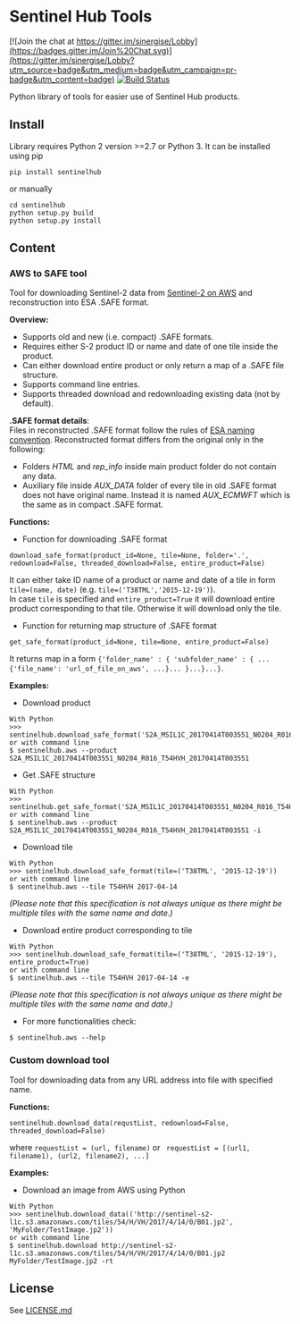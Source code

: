 # Sentinel Hub Tools
[![Join the chat at https://gitter.im/sinergise/Lobby](https://badges.gitter.im/Join%20Chat.svg)](https://gitter.im/sinergise/Lobby?utm_source=badge&utm_medium=badge&utm_campaign=pr-badge&utm_content=badge)
[![Build Status](https://travis-ci.org/sinergise/sentinelhub.svg?branch=master)](https://travis-ci.org/sinergise/sentinelhub)

Python library of tools for easier use of Sentinel Hub products.

## Install

Library requires Python 2 version >=2.7 or Python 3. It can be installed using pip
```
pip install sentinelhub
```
or manually
```
cd sentinelhub
python setup.py build
python setup.py install
```

## Content

### AWS to SAFE tool

Tool for downloading Sentinel-2 data from [Sentinel-2 on AWS](http://sentinel-pds.s3-website.eu-central-1.amazonaws.com/) and reconstruction into ESA .SAFE format.

**Overview:**
 * Supports old and new (i.e. compact) .SAFE formats.
 * Requires either S-2 product ID or name and date of one tile inside the product.
 * Can either download entire product or only return a map of a .SAFE file structure.
 * Supports command line entries.
 * Supports threaded download and redownloading existing data (not by default).

**.SAFE format details**: </br>
Files in reconstructed .SAFE format follow the rules of [ESA naming convention](https://sentinel.esa.int/web/sentinel/user-guides/sentinel-2-msi/naming-convention). Reconstructed format differs from the original only in the following:
 * Folders *HTML* and *rep_info* inside main product folder do not contain any data.
 * Auxiliary file inside *AUX_DATA* folder of every tile in old .SAFE format does not have original name. Instead it is named *AUX_ECMWFT* which is the same as in compact .SAFE format.

**Functions:**
 * Function for downloading .SAFE format
 ```
 download_safe_format(product_id=None, tile=None, folder='.', redownload=False, threaded_download=False, entire_product=False)
 ```
 It can either take ID name of a product or name and date of a tile in form ```tile=(name, date)``` (e.g. ```tile=('T38TML','2015-12-19')```). </br>
 In case ```tile``` is specified and ```entire_product=True``` it will download entire product corresponding to that tile. Otherwise it will download only the tile.
 * Function for returning map structure of .SAFE format
 ```
 get_safe_format(product_id=None, tile=None, entire_product=False)
 ```
 It returns map in a form ```{'folder_name' : { 'subfolder_name' : { ... {'file_name': 'url_of_file_on_aws', ...}... }...}...}```.

**Examples:**
 * Download product
```
With Python
>>> sentinelhub.download_safe_format('S2A_MSIL1C_20170414T003551_N0204_R016_T54HVH_20170414T003551')
or with command line
$ sentinelhub.aws --product S2A_MSIL1C_20170414T003551_N0204_R016_T54HVH_20170414T003551
```

 * Get .SAFE structure
```
With Python
>>> sentinelhub.get_safe_format('S2A_MSIL1C_20170414T003551_N0204_R016_T54HVH_20170414T003551')
or with command line
$ sentinelhub.aws --product S2A_MSIL1C_20170414T003551_N0204_R016_T54HVH_20170414T003551 -i
```

 * Download tile
 ```
 With Python
 >>> sentinelhub.download_safe_format(tile=('T38TML', '2015-12-19'))
 or with command line
 $ sentinelhub.aws --tile T54HVH 2017-04-14
 ```
 *(Please note that this specification is not always unique as there might be multiple tiles with the same name and date.)*

 * Download entire product corresponding to tile
 ```
 With Python
 >>> sentinelhub.download_safe_format(tile=('T38TML', '2015-12-19'), entire_product=True)
 or with command line
 $ sentinelhub.aws --tile T54HVH 2017-04-14 -e
 ```
 *(Please note that this specification is not always unique as there might be multiple tiles with the same name and date.)*

 * For more functionalities check:
```
$ sentinelhub.aws --help
```

### Custom download tool
Tool for downloading data from any URL address into file with specified name.

**Functions:**
```
sentinelhub.download_data(requstList, redownload=False, threaded_download=False)
```
where ```requestList = (url, filename)``` or ``` requestList = [(url1, filename1), (url2, filename2), ...]```

**Examples:**
 * Download an image from AWS using Python
```
With Python
>>> sentinelhub.download_data(('http://sentinel-s2-l1c.s3.amazonaws.com/tiles/54/H/VH/2017/4/14/0/B01.jp2', 'MyFolder/TestImage.jp2'))
or with command line
$ sentinelhub.download http://sentinel-s2-l1c.s3.amazonaws.com/tiles/54/H/VH/2017/4/14/0/B01.jp2 MyFolder/TestImage.jp2 -rt
```

## License

See [LICENSE.md](https://github.com/sinergise/sentinelhub/blob/master/LICENSE.md)
